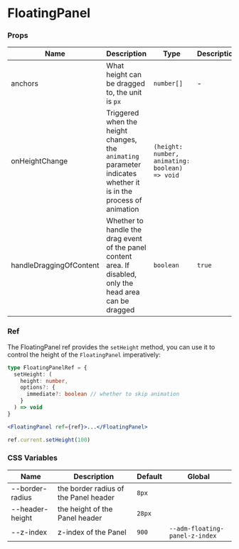 # FloatingPanel

<code src="./demos/demo1.tsx"></code>

<code src="./demos/demo3.tsx"></code>

<code src="./demos/demo2.tsx"></code>

### Props

| Name                    | Description                                                                                                      | Type                                           | Description |
| ----------------------- | ---------------------------------------------------------------------------------------------------------------- | ---------------------------------------------- | ----------- |
| anchors                 | What height can be dragged to, the unit is `px`                                                                  | `number[]`                                     | -           |
| onHeightChange          | Triggered when the height changes, the `animating` parameter indicates whether it is in the process of animation | `(height: number, animating: boolean) => void` |             |
| handleDraggingOfContent | Whether to handle the drag event of the panel content area. If disabled, only the head area can be dragged       | `boolean`                                      | `true`      |

### Ref

The FloatingPanel ref provides the `setHeight` method, you can use it to control the height of the `FloatingPanel` imperatively:

```ts
type FloatingPanelRef = {
  setHeight: (
    height: number,
    options?: {
      immediate?: boolean // whether to skip animation
    }
  ) => void
}
```

```jsx
<FloatingPanel ref={ref}>...</FloatingPanel>

ref.current.setHeight(100)
```

### CSS Variables

| Name            | Description                           | Default | Global                         |
| --------------- | ------------------------------------- | ------- | ------------------------------ |
| --border-radius | the border radius of the Panel header | `8px`   |                                |
| --header-height | the height of the Panel header        | `28px`  |                                |
| --z-index       | z-index of the Panel                  | `900`   | `--adm-floating-panel-z-index` |
